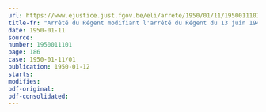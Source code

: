 ```yaml
---
url: https://www.ejustice.just.fgov.be/eli/arrete/1950/01/11/1950011101/justel
title-fr: "Arrêté du Régent modifiant l'arrêté du Régent du 13 juin 1949, organique des conseils d'entreprise"
date: 1950-01-11
source:
number: 1950011101
page: 186
case: 1950-01-11/01
publication: 1950-01-12
starts:
modifies:
pdf-original:
pdf-consolidated:
---
```


